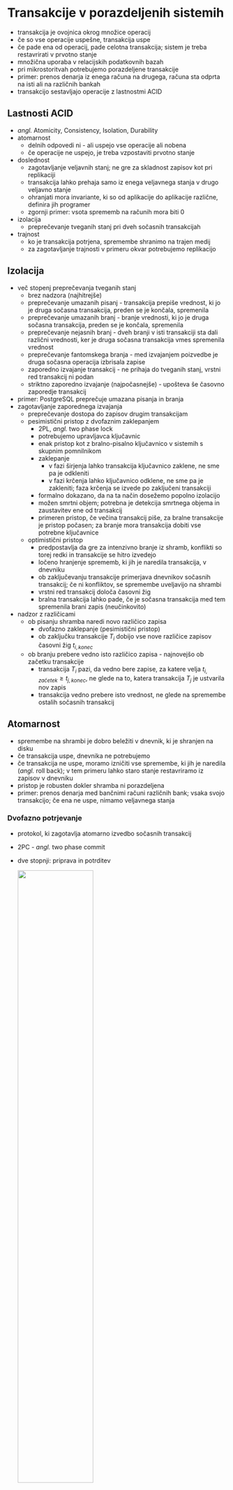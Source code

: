 # Transakcije v porazdeljenih sistemih

- transakcija je ovojnica okrog množice operacij
- če so vse operacije uspešne, transakcija uspe
- če pade ena od operacij, pade celotna transakcija; sistem je treba restavrirati v prvotno stanje
- množična uporaba v relacijskih podatkovnih bazah
- pri mikrostoritvah potrebujemo porazdeljene transakcije
- primer: prenos denarja iz enega računa na drugega, računa sta odprta na isti ali na različnih bankah
- transakcijo sestavljajo operacije z lastnostmi ACID

## Lastnosti ACID

- *angl.* Atomicity, Consistency, Isolation, Durability
- atomarnost
  - delnih odpovedi ni - ali uspejo vse operacije ali nobena
  - če operacije ne uspejo, je treba vzpostaviti prvotno stanje
- doslednost
  - zagotavljanje veljavnih stanj; ne gre za skladnost zapisov kot pri replikaciji
  - transakcija lahko prehaja samo iz enega veljavnega stanja v drugo veljavno stanje
  - ohranjati mora invariante, ki so od aplikacije do aplikacije različne, definira jih programer
  - zgornji primer: vsota sprememb na računih mora biti 0
- izolacija
  - preprečevanje tveganih stanj pri dveh sočasnih transakcijah
- trajnost
  - ko je transakcija potrjena, spremembe shranimo na trajen medij
  - za zagotavljanje trajnosti v primeru okvar potrebujemo replikacijo

## Izolacija

- več stopenj preprečevanja tveganih stanj
  - brez nadzora (najhitrejše)
  - preprečevanje umazanih pisanj - transakcija prepiše vrednost, ki jo je druga sočasna transakcija, preden se je končala, spremenila
  - preprečevanje umazanih branj - branje vrednosti, ki jo je druga sočasna transakcija, preden se je končala, spremenila
  - preprečevanje nejasnih branj - dveh branji v isti transakciji sta dali različni vrednosti, ker je druga sočasna transakcija vmes spremenila vrednost
  - preprečevanje fantomskega branja - med izvajanjem poizvedbe je druga sočasna operacija izbrisala zapise
  - zaporedno izvajanje transakcij - ne prihaja do tveganih stanj, vrstni red transakcij ni podan
  - striktno zaporedno izvajanje (najpočasnejše) - upošteva še časovno zaporedje transakcij
- primer: PostgreSQL preprečuje umazana pisanja in branja
- zagotavljanje zaporednega izvajanja
  - preprečevanje dostopa do zapisov drugim transakcijam
  - pesimistični pristop z dvofaznim zaklepanjem
    - 2PL, *angl.* two phase lock
    - potrebujemo upravljavca ključavnic
    - enak pristop kot z bralno-pisalno ključavnico v sistemih s skupnim pomnilnikom
    - zaklepanje
      - v fazi širjenja lahko transakcija ključavnico zaklene, ne sme pa je odkleniti
      - v fazi krčenja lahko ključavnico odklene, ne sme pa je zakleniti; faza krčenja se izvede po zaključeni transakciji
    - formalno dokazano, da na ta način dosežemo popolno izolacijo
    - možen smrtni objem; potrebna je detekcija smrtnega objema in zaustavitev ene od transakcij
    - primeren pristop, če večina transakcij piše, za bralne transakcije je pristop počasen; za branje mora transakcija dobiti vse potrebne ključavnice
  - optimistični pristop
    - predpostavlja da gre za intenzivno branje iz shramb, konflikti so torej redki in transakcije se hitro izvedejo
    - ločeno hranjenje sprememb, ki jih je naredila transakcija, v dnevniku
    - ob zaključevanju transakcije primerjava dnevnikov sočasnih transakcij; če ni konfliktov, se spremembe uveljavijo na shrambi
    - vrstni red transakcij določa časovni žig
    - bralna transakcija lahko pade, če je sočasna transakcija med tem spremenila brani zapis (neučinkovito)
- nadzor z različicami
  - ob pisanju shramba naredi novo različico zapisa
    - dvofazno zaklepanje (pesimistični pristop)
    - ob zaključku transakcije $T_i$ dobijo vse nove različice zapisov časovni žig $t_{i,konec}$
  - ob branju prebere vedno isto različico zapisa - najnovejšo ob začetku transakcije
    - transakcija $T_i$ pazi, da vedno bere zapise, za katere velja $t_{i,začetek} \geq t_{j,konec}$, ne glede na to, katera transakcija $T_j$ je ustvarila nov zapis
    - transakcija vedno prebere isto vrednost, ne glede na spremembe ostalih sočasnih transakcij

## Atomarnost

- spremembe na shrambi je dobro beležiti v dnevnik, ki je shranjen na disku
- če transakcija uspe, dnevnika ne potrebujemo
- če transakcija ne uspe, moramo izničiti vse spremembe, ki jih je naredila (*angl.* roll back); v tem primeru lahko staro stanje restavriramo iz zapisov v dnevniku
- pristop je robusten dokler shramba ni porazdeljena
- primer: prenos denarja med bančnimi računi različnih bank; vsaka svojo transakcijo; če ena ne uspe, nimamo veljavnega stanja

### Dvofazno potrjevanje

- protokol, ki zagotavlja atomarno izvedbo sočasnih transakcij
- 2PC - *angl.* two phase commit
- dve stopnji: priprava in potrditev

  <img src="slike/potrjevanje-dvofazno.png" width="60%" />

- koordinator (lahko odjemalec ali voditelj shrambe) in ostali sodelujoči procesi (shramba)
  - koordinator vpraša sodelujoče procese, če so pripravljeni na potrditev transakcije
  - če vsi sodelujoči procesi soglašajo, koordinator vsem pošlje zahtevo za potrditev transakcije
  - če eden od procesov ne soglaša, koordinator vsem pošlje zahtevo za preklic transakcije
- dve kritični točki
  - če sodelujoči proces potrdi pripravljenost, potem mora transakcijo potrditi ali preklicati; če od koordinatorja ne dobi sporočila (ker je slednji odpovedal), obvisi
  - ko koordinator sprejme odločitev za potrditev ali preklic, odločitve ne more spremeniti; če odpove sodelujoči proces, bo obvisel koordinator
- dvofazno potrjevanje je torej stroga oblika soglasja, pri kateri morajo o stanju sistema soglašati tudi nedelujoči procesi
- težave protokola
  - je počasen
  - če odpove koordinator ali sodelujoči proces, so vsi v transakcijo vključeni procesi blokirani
    - tej težavi se lahko ognemo tako, da vsak proces v sistemu repliciramo; uporabimo lahko replikacijo z voditeljem
  - protokol moramo sprogramirati za vse procese, saj lahko vsak proces uporablja svojo shrambo
- sinhrona rešitev
  - procesi morajo čakati na drugo fazo
  - koordinator mora počakati na odzive vseh procesov po prvi in drugi fazi
  - če eden od procesov odpove, sistem blokira

## Primer: Google spanner

- shrambe NoSQL so osredotočene na odzivnost in raztegljivost, ne jamčijo lastnosti ACID; zadnje čase dobivajo funkcionalnosti klasičnih podatkovnih shramb SQL
- delitev podatkov na particije za večjo raztegljivost
- vsaka particija je replicirana na skupino vozlišč v različnih podatkovnih centrih (algoritem Paxos); vsaka particija ima sledilce in voditelja, ki tudi upravlja ključavnice za dvofazno zaklepanje (2PL)

  <img src="slike/arhitektura-spanner.png" width="67%" />

- dvofazno potrjevanje (2PC) za izvedbo transakcij, ki uporabijo podatke z več particij; transakcijo začne odjemalec, koordinator je eden od voditeljev particij; piše svoj dnevnik, ki ga posreduje sledilcem; sledilci replicirajo shrambo iz dnevnika
- za izolacijo transakcij uporablja nadzor z različicami in dvofaznim zaklepanjem
- striktno zaporedno izvajanje je na porazdeljenem sistemu bolj težavno kot na enem procesu
  - natančen fizični čas - GPS ali atomske ure v vsakem podatkovnem centru
  - čas izvedbe transakcije je podan kot interval, v katerem se je transakcija najverjetneje zgodila
  - po zahtevi za potrditev transakcije X sistem počaka še za dolžino intervala preden sprosti ključavnice; s tem poskrbi, da nova transakcija, ki se je začela po zahtevi za potrditev transakcije X, vidi njene spremembe

## Nesinhrone transakcije

- dvofazno potrjevanje je sinhroni protokol; če eden od procesov odpove, sistem blokira
- nekatere transakcije se izvajajo dolgo časa, uporabljajo ključavnice
- če se transakcije izvajajo na procesih v različnih organizacijah, ni dobro zaradi naše transakcije blokirati procesov v drugi organizaciji
- rešitev s trajnimi (*angl.* persistent) sporočili - jamčiti moramo, da bo sporočilo uporabljeno natanko enkrat
  - primer: na banki dvignemo gotovino in jo položimo na drugo banko; s tem ne blokiramo sistema nobene od bank

### Tabela odhodnih sporočil

- prvi proces v okviru transakcije posodobi zapise v shrambi in obvestilo shrani v tabelo odhodnih sporočil
- proces za posredovanje sporočil opazuje tabelo odhodnih sporočil
  - ko se sporočilo pojavi, ga posreduje drugemu procesu
  - šele ko od drugega procesa dobi potrditev, da je bilo sporočilo uspešno dostavljeno, izbriše sporočilo iz tabele
- lahko pride do podvojenih sporočil
  - sporočila je treba ustrezno označiti, da zaznamo podvojena sporočila in jih zavržemo (oznaka procesa, zaporedna številka)
- proces za posredovanje sporočila ta večkrat posreduje posredniku kot je [RabitMQ](https://www.rabbitmq.com/)
- podoben koncept kot pri replikaciji z avtomatom stanj

### Sage

- po SSKJ roman, ki v dolgi, skozi več rodov segajoči pripovedi oblikuje usodo svojih junakov
- primer: podjetje za organizacijo potovanj mora pri enem ponudniku rezervirati letalsko vozovnico, pri drugem hotel; uspeti mora oboje ali nič
- saga je porazdeljena transakcija, sestavljena iz lokalnih uveljavitvenih transakcij $T_i$ in razveljavitvenih transakcij $C_i$
- vsaka lokalna transakcija predpostavlja, da se bodo tudi ostale lokalne transakcije izvedle uspešno
- če saga zaradi neuspešne izvedbe ene od lokalnih transakcij ne uspe, razveljavitvene transakcije sistem povrnejo v stanje pred porazdeljeno transakcijo
- potrebujemo koordinatorja, ki skrbi za izvajanje lokalnih transakcij
- primer z rezervacijo letalske karte in hotela
  - sago sestavljajo tri lokalne transakcije: $T_L$ za rezervacijo letalske vozovnice, $C_L$ za razveljavitev rezervacije ter $T_H$ za rezervacijo hotela
  - če $T_L$ ne uspe, nam ni treba ukrepati
  - koordinator ob uspešni izvedbi $T_L$ sproži še izvedbo $T_H$
    - če uspe, je organizacija potovanja uspela
    - če ne uspe, moramo preklicati porazdeljeno transakcijo; izvedemo $C_L$
- izvedba sage poteka v več korakih, za lažji nadzor toka programa je smiselno uvesti končni avtomat

  <img src="slike/sage.png" width="67%" />

- če koordinator odpove potem, ko je zahteval izvedbo lokalne transakcije in preden je posodobil svoje stanje, bo ob ponovni vzpostavitvi zahtevo posredoval še enkrat
- če proces, ki izvaja lokalno transakcijo, ni dosegljiv, bo koordinator večkrat poskušal
- proces, ki izvaja lokalno transakcijo, lahko prejme dve enaki zahtevi; potrebujemo mehanizem za obvladovanje podvojenih sporočil
- sage in izolacija
  - lokalne transakcije lahko spremembe označujejo z umazanim bitom, ki je zbrisan potem, ko saga uspe
  - saga ali lokalna transakcija, ki želi dostopati do zapisa, označenega z umazanim bitom, pade ali pa mora počakati, da zapis ni več označen
